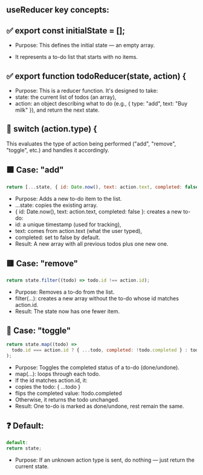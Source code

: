 ## useReducer key concepts:

## ✅ export const initialState = [];

- Purpose: This defines the initial state — an empty array.

- It represents a to-do list that starts with no items.

## ✅ export function todoReducer(state, action) {

- Purpose: This is a reducer function.
  It's designed to take:
- state: the current list of todos (an array),
- action: an object describing what to do (e.g., { type: "add", text: "Buy milk" }),
  and return the next state.

## 🔁 switch (action.type) {

This evaluates the type of action being performed ("add", "remove", "toggle", etc.) and handles it accordingly.

## 🟩 Case: "add"

```jsx
return [...state, { id: Date.now(), text: action.text, completed: false }];
```

- Purpose: Adds a new to-do item to the list.
- ...state: copies the existing array.
- { id: Date.now(), text: action.text, completed: false }: creates a new to-do:
- id: a unique timestamp (used for tracking),
- text: comes from action.text (what the user typed),
- completed: set to false by default.
- Result: A new array with all previous todos plus one new one.

## 🟥 Case: "remove"

```jsx
return state.filter((todo) => todo.id !== action.id);
```

- Purpose: Removes a to-do from the list.
- filter(...): creates a new array without the to-do whose id matches action.id.
- Result: The state now has one fewer item.

## 🔁 Case: "toggle"

```jsx
return state.map((todo) =>
  todo.id === action.id ? { ...todo, completed: !todo.completed } : todo
);
```

- Purpose: Toggles the completed status of a to-do (done/undone).
- map(...): loops through each todo.
- If the id matches action.id, it:
- copies the todo: { ...todo }
- flips the completed value: !todo.completed
- Otherwise, it returns the todo unchanged.
- Result: One to-do is marked as done/undone, rest remain the same.

## ❓ Default:

```jsx
default:
return state;
```

- Purpose: If an unknown action type is sent, do nothing — just return the current state.
